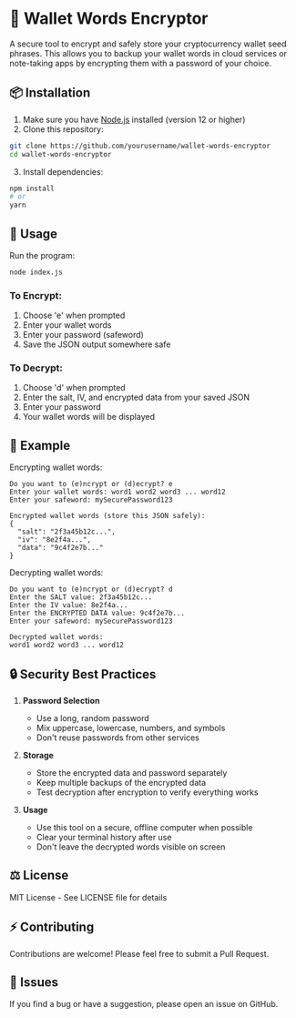 # 🔐 Wallet Words Encryptor

A secure tool to encrypt and safely store your cryptocurrency wallet seed phrases. This allows you to backup your wallet words in cloud services or note-taking apps by encrypting them with a password of your choice.

## 📦 Installation

1. Make sure you have [Node.js](https://nodejs.org/) installed (version 12 or higher)
2. Clone this repository:

```bash
git clone https://github.com/yourusername/wallet-words-encryptor
cd wallet-words-encryptor
```

3. Install dependencies:

```bash
npm install
# or
yarn
```

## 🚀 Usage

Run the program:

```bash
node index.js
```

### To Encrypt:

1. Choose 'e' when prompted
2. Enter your wallet words
3. Enter your password (safeword)
4. Save the JSON output somewhere safe

### To Decrypt:

1. Choose 'd' when prompted
2. Enter the salt, IV, and encrypted data from your saved JSON
3. Enter your password
4. Your wallet words will be displayed

## 📝 Example

Encrypting wallet words:

```
Do you want to (e)ncrypt or (d)ecrypt? e
Enter your wallet words: word1 word2 word3 ... word12
Enter your safeword: mySecurePassword123

Encrypted wallet words (store this JSON safely):
{
  "salt": "2f3a45b12c...",
  "iv": "8e2f4a...",
  "data": "9c4f2e7b..."
}
```

Decrypting wallet words:

```
Do you want to (e)ncrypt or (d)ecrypt? d
Enter the SALT value: 2f3a45b12c...
Enter the IV value: 8e2f4a...
Enter the ENCRYPTED DATA value: 9c4f2e7b...
Enter your safeword: mySecurePassword123

Decrypted wallet words:
word1 word2 word3 ... word12
```

## 🔒 Security Best Practices

1. **Password Selection**

   - Use a long, random password
   - Mix uppercase, lowercase, numbers, and symbols
   - Don't reuse passwords from other services
2. **Storage**

   - Store the encrypted data and password separately
   - Keep multiple backups of the encrypted data
   - Test decryption after encryption to verify everything works
3. **Usage**

   - Use this tool on a secure, offline computer when possible
   - Clear your terminal history after use
   - Don't leave the decrypted words visible on screen

## ⚖️ License

MIT License - See LICENSE file for details

## ⚡ Contributing

Contributions are welcome! Please feel free to submit a Pull Request.

## 🐛 Issues

If you find a bug or have a suggestion, please open an issue on GitHub.
